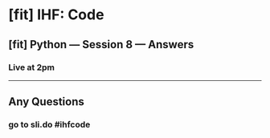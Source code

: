 # [fit] IHF: Code
## [fit] Python — Session 8 — Answers
### Live at 2pm

---

## Any Questions

### go to sli.do #ihfcode

